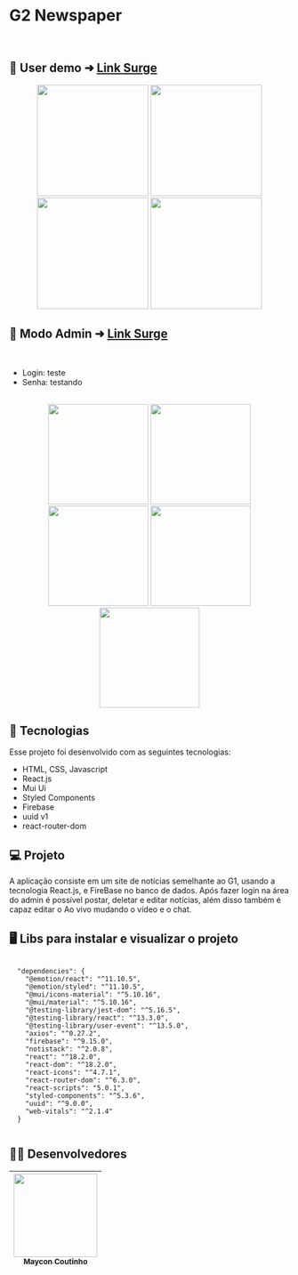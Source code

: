 # G2 Newspaper

<br/>

## 📲 User demo ➜ [Link Surge](https://g2-newspaper.surge.sh/)

<div align="center"> 
  <img width='200px' src='https://user-images.githubusercontent.com/60453269/213001007-21b27d35-f339-42f6-a19d-e977ebb1d774.png'></img>
  <img width='200px' src='https://user-images.githubusercontent.com/60453269/213001017-1693ec5c-9830-49db-a6ff-32f13c29d319.png'></img>
  <img width='200px' src='https://user-images.githubusercontent.com/60453269/213001702-9a01b94b-8af6-4350-a88a-188dd456216a.png'></img>
  <img width='200px' src='https://user-images.githubusercontent.com/60453269/213001025-4ab123d6-1268-4d52-a6dd-d19d618989ff.png'></img>
</div> 

## 🔐 Modo Admin  ➜ [Link Surge](https://g2-newspaper.surge.sh/admin)
<br/>

- Login: teste
- Senha: testando

<br/>


<div align="center"> 
  <img width='180px' src='https://user-images.githubusercontent.com/60453269/213002036-b410c861-4fcb-4a5b-b596-eddf943d8f83.png'></img>
  <img width='180px' src='https://user-images.githubusercontent.com/60453269/213002039-cab6f108-8df0-4155-af25-b7ebade19008.png'></img>
  <img width='180px' src='https://user-images.githubusercontent.com/60453269/213002041-442ee02e-92c6-4536-9c18-cbfd3ec23778.png'></img>
  <img width='180px' src='https://user-images.githubusercontent.com/60453269/213002043-41088a21-2d7d-4cbd-824f-ac9656cf4769.png'></img>
  <img width='180px' src='https://user-images.githubusercontent.com/60453269/213002045-e6b7a89b-85d5-463e-a28e-1f27b9930b00.png'></img>
</div> 

## 🚀 Tecnologias
Esse projeto foi desenvolvido com as seguintes tecnologias:

- HTML, CSS, Javascript
- React.js
- Mui Ui
- Styled Components
- Firebase
- uuid v1
- react-router-dom


## 💻 Projeto
 A aplicação consiste em um site de notícias semelhante ao G1, usando a tecnologia React.js, e FireBase no banco de dados. Após fazer login na área do admin é possível postar, deletar e editar notícias, além disso também é capaz editar o Ao vivo mudando o vídeo e o chat.  
 
 
## 🖥️ Libs para instalar e visualizar o projeto 

```node

  "dependencies": {
    "@emotion/react": "^11.10.5",
    "@emotion/styled": "^11.10.5",
    "@mui/icons-material": "^5.10.16",
    "@mui/material": "^5.10.16",
    "@testing-library/jest-dom": "^5.16.5",
    "@testing-library/react": "^13.3.0",
    "@testing-library/user-event": "^13.5.0",
    "axios": "^0.27.2",
    "firebase": "^9.15.0",
    "notistack": "^2.0.8",
    "react": "^18.2.0",
    "react-dom": "^18.2.0",
    "react-icons": "^4.7.1",
    "react-router-dom": "^6.3.0",
    "react-scripts": "5.0.1",
    "styled-components": "^5.3.6",
    "uuid": "^9.0.0",
    "web-vitals": "^2.1.4"
  }
  
  ```

## 🧑‍💻 Desenvolvedores  

<div align="center"> 

| [<img src="https://user-images.githubusercontent.com/60453269/213002493-da4a475b-5b8a-4fc7-b539-d27d888800be.jpeg" width=150><br><sub> Maycon Coutinho </sub>](https://www.linkedin.com/in/maycon-coutinho/) | 
|---|

</div> 
